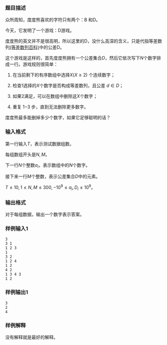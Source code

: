 ### 题目描述

众所周知，度度熊喜欢的字符只有两个：B 和D。

今天，它发明了一个游戏：D游戏。

度度熊的英文并不是很高明，所以这里的D，没什么高深的含义，只是代指等差数列[(等差数列百科)](http://baike.baidu.com/view/62268.htm)中的公差D。

这个游戏是这样的，首先度度熊拥有一个公差集合$D$，然后它依次写下$N$个数字排成一行。游戏规则很简单：

1. 在当前剩下的有序数组中选择$X(X≥2)$ 个连续数字；

2. 检查1选择的$X$个数字是否构成等差数列，且公差 $d∈D$；

3. 如果2满足，可以在数组中删除这$X$个数字；

4. 重复 1−3 步，直到无法删除更多数字。

度度熊最多能删掉多少个数字，如果它足够聪明的话？

### 输入格式

第一行输入$T$，表示测试数据组数。

每组数组开头是$N,M$。

下一行$N$个整数$a_i$，表示数组中的$N$个数字。

接下来一行$M$个整数，表示公差集合$D$中的元素。

$T\leq 10,1\leq N,M\leq 300,-10^9\leq a_i,D_i \leq 10^9$。

### 输出格式

对于每组数据，输出一个数字表示答案。

### 样例输入1

```
3
3 1 
1 2 3 
1
3 2
1 2 4
1 2 
4 2 
1 3 4 3 
1 2
```

### 样例输出1

```
3
2
4
```

### 样例解释

没有解释就是最好的解释。
